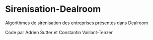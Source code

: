 # Sirenisation-Dealroom
Algorithmes de sirénisation des entreprises présentes dans Dealroom

Code par Adrien Sutter et Constantin Vaillant-Tenzer
